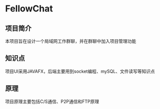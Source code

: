 # FellowChat

## 项目简介
本项目旨在设计一个局域网工作群聊，并在群聊中加入项目管理功能

## 知识点
项目UI采用JAVAFX，后端主要用到socket编程、mySQL、文件读写等知识点

## 原理
项目原理主要包括C/S通信、P2P通信和FTP原理
